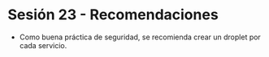 # Sesión 23 - Recomendaciones

* Como buena práctica de seguridad, se recomienda crear un droplet por cada servicio.

